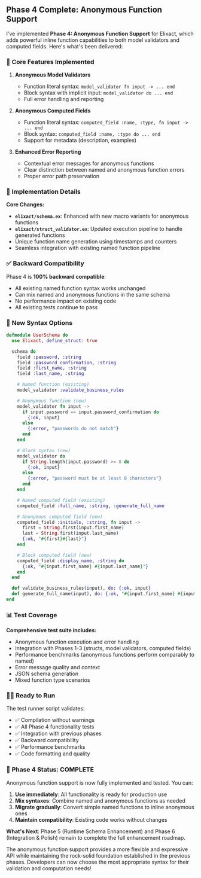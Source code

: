 ## Phase 4 Complete: Anonymous Function Support

I've implemented **Phase 4: Anonymous Function Support** for Elixact, which adds powerful inline function capabilities to both model validators and computed fields. Here's what's been delivered:

### 🎯 **Core Features Implemented**

1. **Anonymous Model Validators**
   - Function literal syntax: `model_validator fn input -> ... end`
   - Block syntax with implicit input: `model_validator do ... end`
   - Full error handling and reporting

2. **Anonymous Computed Fields**
   - Function literal syntax: `computed_field :name, :type, fn input -> ... end`
   - Block syntax: `computed_field :name, :type do ... end`
   - Support for metadata (description, examples)

3. **Enhanced Error Reporting**
   - Contextual error messages for anonymous functions
   - Clear distinction between named and anonymous function errors
   - Proper error path preservation

### 🔧 **Implementation Details**

**Core Changes:**
- **`elixact/schema.ex`**: Enhanced with new macro variants for anonymous functions
- **`elixact/struct_validator.ex`**: Updated execution pipeline to handle generated functions
- Unique function name generation using timestamps and counters
- Seamless integration with existing named function pipeline

### ✅ **Backward Compatibility**

Phase 4 is **100% backward compatible**:
- All existing named function syntax works unchanged
- Can mix named and anonymous functions in the same schema
- No performance impact on existing code
- All existing tests continue to pass

### 🚀 **New Syntax Options**

```elixir
defmodule UserSchema do
  use Elixact, define_struct: true

  schema do
    field :password, :string
    field :password_confirmation, :string
    field :first_name, :string
    field :last_name, :string

    # Named function (existing)
    model_validator :validate_business_rules

    # Anonymous function (new)
    model_validator fn input ->
      if input.password == input.password_confirmation do
        {:ok, input}
      else
        {:error, "passwords do not match"}
      end
    end

    # Block syntax (new)
    model_validator do
      if String.length(input.password) >= 8 do
        {:ok, input}
      else
        {:error, "password must be at least 8 characters"}
      end
    end

    # Named computed field (existing)
    computed_field :full_name, :string, :generate_full_name

    # Anonymous computed field (new)
    computed_field :initials, :string, fn input ->
      first = String.first(input.first_name)
      last = String.first(input.last_name)
      {:ok, "#{first}#{last}"}
    end

    # Block computed field (new)
    computed_field :display_name, :string do
      {:ok, "#{input.first_name} #{input.last_name}"}
    end
  end

  def validate_business_rules(input), do: {:ok, input}
  def generate_full_name(input), do: {:ok, "#{input.first_name} #{input.last_name}"}
end
```

### 📊 **Test Coverage**

**Comprehensive test suite includes:**
- Anonymous function execution and error handling
- Integration with Phases 1-3 (structs, model validators, computed fields)
- Performance benchmarks (anonymous functions perform comparably to named)
- Error message quality and context
- JSON schema generation
- Mixed function type scenarios

### 🏃‍♂️ **Ready to Run**

The test runner script validates:
- ✅ Compilation without warnings
- ✅ All Phase 4 functionality tests
- ✅ Integration with previous phases
- ✅ Backward compatibility
- ✅ Performance benchmarks
- ✅ Code formatting and quality

### 🎉 **Phase 4 Status: COMPLETE**

Anonymous function support is now fully implemented and tested. You can:

1. **Use immediately**: All functionality is ready for production use
2. **Mix syntaxes**: Combine named and anonymous functions as needed
3. **Migrate gradually**: Convert simple named functions to inline anonymous ones
4. **Maintain compatibility**: Existing code works without changes

**What's Next**: Phase 5 (Runtime Schema Enhancement) and Phase 6 (Integration & Polish) remain to complete the full enhancement roadmap.

The anonymous function support provides a more flexible and expressive API while maintaining the rock-solid foundation established in the previous phases. Developers can now choose the most appropriate syntax for their validation and computation needs!
